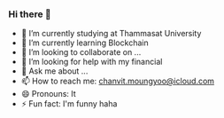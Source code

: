 ### Hi there 👋



- 🔭 I’m currently studying at Thammasat University
- 🌱 I’m currently learning Blockchain
- 👯 I’m looking to collaborate on ...
- 🤔 I’m looking for help with my financial
- 💬 Ask me about ...
- 📫 How to reach me: chanvit.moungyoo@icloud.com
- 😄 Pronouns: It
- ⚡ Fun fact: I'm funny haha
